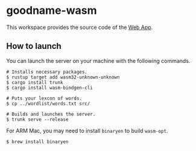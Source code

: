 # goodname-wasm

This workspace provides the source code of the [Web App](https://kampersanda.github.io/goodname/).

## How to launch

You can launch the server on your machine with the following commands.

```
# Installs necessary packages.
$ rustup target add wasm32-unknown-unknown
$ cargo install trunk
$ cargo install wasm-bindgen-cli

# Puts your lexcon of words.
$ cp ../wordlist/words.txt src/

# Builds and launches the server.
$ trunk serve --release
```

For ARM Mac, you may need to install `binaryen` to build `wasm-opt`.

```
$ brew install binaryen
```
